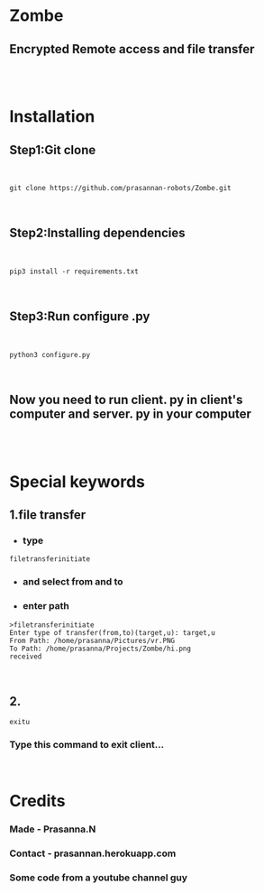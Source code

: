 # Zombe
## Encrypted Remote access and file transfer
<br>
<br>

# Installation
## Step1:Git clone
<br>

```
git clone https://github.com/prasannan-robots/Zombe.git
```
<br>

## Step2:Installing dependencies
<br>

```
pip3 install -r requirements.txt
```

<br>

## Step3:Run configure .py
<br>

```
python3 configure.py
```
<br>

## Now you need to run client. py in client's computer and server. py in your computer
<br>
<br>

# Special keywords

## 1.file transfer
* ### type
```
filetransferinitiate
```
* ### and select from and to
* ### enter path
```
>filetransferinitiate
Enter type of transfer(from,to)(target,u): target,u
From Path: /home/prasanna/Pictures/vr.PNG
To Path: /home/prasanna/Projects/Zombe/hi.png
received
```

<br>

## 2. 
```
exitu
```
### Type this command to exit client...
<br>

# Credits
### Made - Prasanna.N
### Contact - prasannan.herokuapp.com
### Some code from a youtube channel guy
